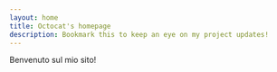 ```yaml
---
layout: home
title: Octocat's homepage
description: Bookmark this to keep an eye on my project updates!
---
```

Benvenuto sul mio sito!
